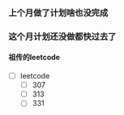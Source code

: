 ### 上个月做了计划啥也没完成
### 这个月计划还没做都快过去了
#### 祖传的leetcode

- [ ] leetcode
  + [ ] 307
  + [ ] 313
  + [ ] 331